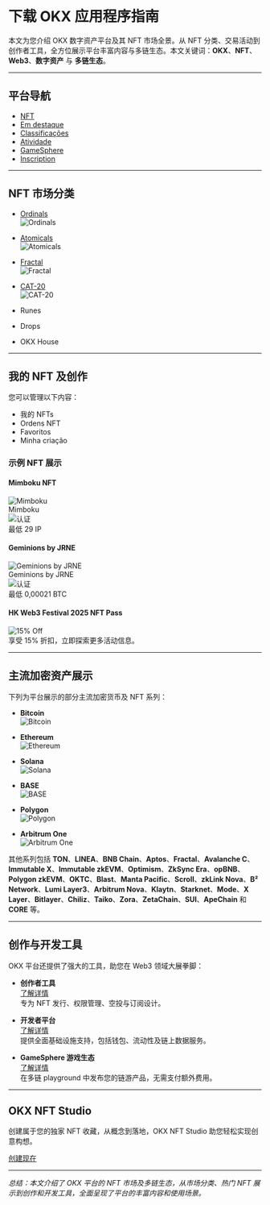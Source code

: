 # 下载 OKX 应用程序指南

本文为您介绍 OKX 数字资产平台及其 NFT 市场全景。从 NFT 分类、交易活动到创作者工具，全方位展示平台丰富内容与多链生态。本文关键词：**OKX**、**NFT**、**Web3**、**数字资产** 与 **多链生态**。

---

## 平台导航

- [NFT](https://bit.ly/OKXe)
- [Em destaque](https://bit.ly/OKXe)
- [Classificações](https://bit.ly/OKXe)
- [Atividade](https://bit.ly/OKXe)
- [GameSphere](https://bit.ly/OKXe)
- [Inscription](https://bit.ly/OKXe)

---

## NFT 市场分类

- [Ordinals](https://bit.ly/OKXe)  
  ![Ordinals](https://www.jmhbdh.com/wp-content/img/242659060.webp)

- [Atomicals](https://bit.ly/OKXe)  
  ![Atomicals](https://www.jmhbdh.com/wp-content/img/752796800.webp)

- [Fractal](https://bit.ly/OKXe)  
  ![Fractal](https://www.jmhbdh.com/wp-content/img/00067425744493.webp)

- [CAT-20](https://bit.ly/OKXe)  
  ![CAT-20](https://www.jmhbdh.com/wp-content/img/10529080295527.webp)

- Runes  
- Drops  
- OKX House

---

## 我的 NFT 及创作

您可以管理以下内容：

- 我的 NFTs
- Ordens NFT
- Favoritos
- Minha criação

### 示例 NFT 展示

#### Mimboku NFT  
![Mimboku](https://www.jmhbdh.com/wp-content/img/046312218946.webp)  
Mimboku  
![认证](https://www.jmhbdh.com/wp-content/img/83083266.webp)  
最低 29 IP

#### Geminions by JRNE  
![Geminions by JRNE](https://www.jmhbdh.com/wp-content/img/4885065636.webp)  
Geminions by JRNE  
![认证](https://www.jmhbdh.com/wp-content/img/3797525176.webp)  
最低 0,00021 BTC

#### HK Web3 Festival 2025 NFT Pass  
![15% Off](https://www.jmhbdh.com/wp-content/img/871739568.webp)  
享受 15% 折扣，立即探索更多活动信息。

---

## 主流加密资产展示

下列为平台展示的部分主流加密货币及 NFT 系列：

- **Bitcoin**  
  ![Bitcoin](https://www.jmhbdh.com/wp-content/img/66648369219741.webp)

- **Ethereum**  
  ![Ethereum](https://www.jmhbdh.com/wp-content/img/159613100476.webp)

- **Solana**  
  ![Solana](https://www.jmhbdh.com/wp-content/img/373837527423.webp)

- **BASE**  
  ![BASE](https://www.jmhbdh.com/wp-content/img/520565243.webp)

- **Polygon**  
  ![Polygon](https://www.jmhbdh.com/wp-content/img/473196412.webp)

- **Arbitrum One**  
  ![Arbitrum One](https://www.jmhbdh.com/wp-content/img/3521050800740797.webp)

其他系列包括 **TON**、**LINEA**、**BNB Chain**、**Aptos**、**Fractal**、**Avalanche C**、**Immutable X**、**Immutable zkEVM**、**Optimism**、**ZkSync Era**、**opBNB**、**Polygon zkEVM**、**OKTC**、**Blast**、**Manta Pacific**、**Scroll**、**zkLink Nova**、**B² Network**、**Lumi Layer3**、**Arbitrum Nova**、**Klaytn**、**Starknet**、**Mode**、**X Layer**、**Bitlayer**、**Chiliz**、**Taiko**、**Zora**、**ZetaChain**、**SUI**、**ApeChain** 和 **CORE** 等。

---

## 创作与开发工具

OKX 平台还提供了强大的工具，助您在 Web3 领域大展拳脚：

- **创作者工具**  
  [了解详情](https://bit.ly/OKXe)  
  专为 NFT 发行、权限管理、空投与订阅设计。

- **开发者平台**  
  [了解详情](https://bit.ly/OKXe)  
  提供全面基础设施支持，包括钱包、流动性及链上数据服务。

- **GameSphere 游戏生态**  
  [了解详情](https://bit.ly/OKXe)  
  在多链 playground 中发布您的链游产品，无需支付额外费用。

---

## OKX NFT Studio

创建属于您的独家 NFT 收藏，从概念到落地，OKX NFT Studio 助您轻松实现创意构想。

[创建现在](https://bit.ly/OKXe)

---

*总结：本文介绍了 OKX 平台的 NFT 市场及多链生态，从市场分类、热门 NFT 展示到创作和开发工具，全面呈现了平台的丰富内容和使用场景。*